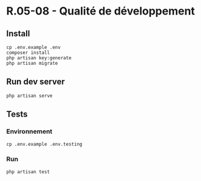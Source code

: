 # R.05-08 - Qualité de développement

## Install

```
cp .env.example .env
composer install
php artisan key:generate
php artisan migrate
```

## Run dev server
```
php artisan serve
```

## Tests
### Environnement
```
cp .env.example .env.testing
```

### Run
```
php artisan test
```